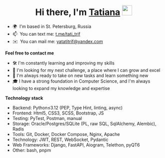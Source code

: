 <h1 align="center">Hi there, I'm <a href="https://github.com/tatitrif/" target="_blank">Tatiana</a> <img src="https://github.com/blackcater/blackcater/raw/main/images/Hi.gif" height="32"/></h1>


* 🌍  I'm based in St. Petersburg, Russia
* 📫  You can text me: [t.me/tati_trif](https://t.me/tati_trif)
* ✉️  You can mail me:  [yatatitrif@yandex.com](mailto:yatatitrif@yandex.com)

**Feel free to contact me**

* 🛠️ I'm constantly learning and improving my skills
* 💼 I'm looking for my next challenge, a place where I can grow and excel
* 💪 I'm always ready to take on new tasks and learn something new
* 🎓 I have a strong foundation in Computer Science, and I'm always looking to expand my knowledge and expertise 


**Technology stack**

* Backend: Python≤3.12 (PEP, Type Hint, linting, async)
* Frontend: Html5, CSS3, SCSS, Bootstrap, JS
* Testing: PyTest, Postman, manual 
* Storage: Oracle/Postgres/SQLite (PL, raw SQL, SqlAlchemy, Alembic), Radis
* Tools: Git, Docker, Docker Compose, Nginx, Apache
* Technology: JWT, REST, WebSocket, Pydantic
* Web Frameworks: Django, FastAPI, Aiogram, Telethon, pyQT6 
* Other: bash, pnpm
